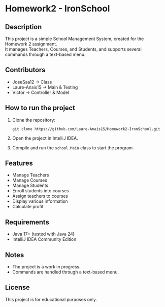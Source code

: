 # Homework2 - IronSchool

## Description

This project is a simple School Management System, created for the Homework 2 assignment.  
It manages Teachers, Courses, and Students, and supports several commands through a text-based menu.

## Contributors

- JoseSaa12 → Class 
- Laure-Anais15 → Main & Testing
- Victor → Controller & Model

## How to run the project

1. Clone the repository:
    ```
    git clone https://github.com/Laure-Anais15/Homework2-IronSchool.git
    ```

2. Open the project in IntelliJ IDEA.

3. Compile and run the `school.Main` class to start the program.

## Features

- Manage Teachers
- Manage Courses
- Manage Students
- Enroll students into courses
- Assign teachers to courses
- Display various information
- Calculate profit

## Requirements

- Java 17+ (tested with Java 24)
- IntelliJ IDEA Community Edition

## Notes

- The project is a work in progress.
- Commands are handled through a text-based menu.

## License

This project is for educational purposes only.
